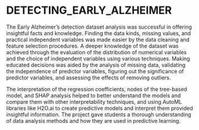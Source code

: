 # DETECTING_EARLY_ALZHEIMER

The Early Alzheimer’s detection dataset analysis was successful in offering insightful facts and knowledge. Finding the data kinds, missing values, and practical independent variables was made easier by the data cleaning and feature selection procedures. A deeper knowledge of the dataset was achieved through the evaluation of the distribution of numerical variables and the choice of independent variables using various techniques. Making educated decisions was aided by the analysis of missing data, validating the independence of predictor variables, figuring out the significance of predictor variables, and assessing the effects of removing outliers.

The interpretation of the regression coefficients, nodes of the tree-based model, and SHAP analysis helped to better understand the models and compare them with other interpretability techniques, and using AutoML libraries like H2O.ai to create predictive models and interpret them provided insightful information. The project gave students a thorough understanding of data analysis methods and how they are used in predictive learning.
